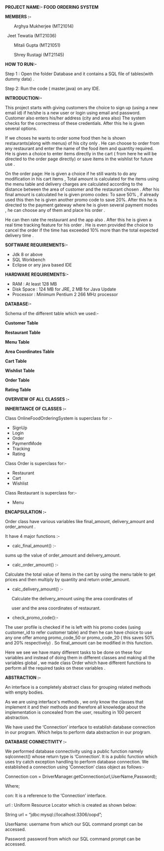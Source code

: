 ﻿**PROJECT NAME:- FOOD ORDERING SYSTEM**

**MEMBERS :-** 

`	 `Arghya Mukherjee	(MT21014)

` `Jeet Tewatia		(MT21036)

`	 `Mitali Gupta		(MT21051)

`	 `Shrey Rustagi		(MT21145) 

**HOW TO RUN:-**

Step 1 : Open the folder Database and it contains a SQL file of tables(with dummy data) . 

Step 2: Run the code ( master.java) on any IDE.

**INTRODUCTION:-** 

This project starts with giving customers the choice to sign up (using a new email id) if he/she is  a new user or login using email and password. Customer also enters his/her address (city and area also) The system checks for the correctness of these credentials. After this he is given several options.

If we choses he wants to order some food then he is shown restaurants(along with menus) of his city only . He can choose to order from any restaurant and enter the name of the food item and quantity required. He is given a choice to enter items directly in the cart ( from here he will be directed to the order page directly) or save items in the wishlist for future use .

On the order page: He is given a choice if he still wants to do any modification in his cart items , Total amount is calculated for the items using the menu table and delivery charges are calculated according to the distance between the area of customer and the restaurant chosen . After his final amount is calculated he is given promo codes: To save 50% , if already used this then he is given another promo code to save 20%. After this he is directed to the payment gateway where he is given several payment modes , he can choose any of them and place his order .

He can then rate the restaurant and the app also . After this he is given a real time tracking feature for his order . He is even provided the choice to cancel the order if the time has exceeded 10% more than the total expected delivery time . 




**SOFTWARE REQUIREMENTS:-**

- Jdk 8 or above
- SQL Workbench 
- Eclipse or any java based IDE

**HARDWARE REQUIREMENTS:-**

- RAM : At least 128 MB
- Disk Space : 124 MB for JRE, 2 MB for Java Update
- Processor : Minimum Pentium 2 266 MHz processor












**DATABASE:-**

Schema of the different table which we used:-

**Customer Table**


**Restaurant Table** 



**Menu Table**



**Area Coordinates Table**


**Cart Table**


**Wishlist Table**


**Order Table**


**Rating Table**





























**OVERVIEW OF ALL CLASSES :-**










**INHERITANCE OF CLASSES :-**


Class OnlineFoodOrderingSystem is superclass for :-

- SignUp
- Login
- Order
- PaymentMode
- Tracking
- Rating

Class Order is superclass for:-

- Restaurant
- Cart
- Wishlist

Class Restaurant is superclass for:-

- Menu

**ENCAPSULATION :-**

Order class have various variables like final\_amount, delivery\_amount and order\_amount .

It have 4 major functions :- 

- calc\_final\_amount()  :- 

sums up the value of order\_amount and delivery\_amount.

- calc\_order\_amount() :-

Calculate the total value of items in the cart by using the menu table to get prices and then multiply by quantity and return order\_amount.

- calc\_delivery\_amount() :-

`	`Calculate the delivery\_amount using the area coordinates of 

`	`user and the area coordinates of restaurant. 

- check\_promo\_code():- 

The user profile is checked if he is left with his promo codes (using customer\_id to refer customer table) and then he can have choice to use any one offer among promo\_code\_50 or promo\_code\_20 ( this saves 50% and 20% respectively) . So final\_amount can be modified in this function. 

Here we see we have many different tasks to be done on these four variables and instead of doing them in different classes and making all the variables global , we made class Order which have different functions to perform all the required tasks on these variables . 






**ABSTRACTION :-**

An interface is a completely abstract class for grouping related methods with empty bodies. 

As we are using interface's methods , we only know the classes that implement it and their methods and therefore all knowledge about the implementation is concealed from the user, resulting in 100 percent abstraction.

We have used the ‘Connection’ interface to establish database connection in our program. Which helps to perform data abstraction in our program.


**DATABASE CONNECTIVITY :-**

We performed database connectivity using a public function namely sqlconnect() whose return type is ‘Connection’. It is a public function which uses try catch exception handling to perform database connection. We established a connection using ‘Connection’ class object as follows:-

Connection con = DriverManager.getConnection(url,UserName,Password);

Where;

con: It is a reference to the ‘Connection’ interface.

url : Uniform Resource Locator which is created as shown below:

String url = “jdbc:mysql://localhost:3306/oopd”;

​​UserName: username from which our SQL command prompt can be accessed.

Password: password from which our SQL command prompt can be accessed.



